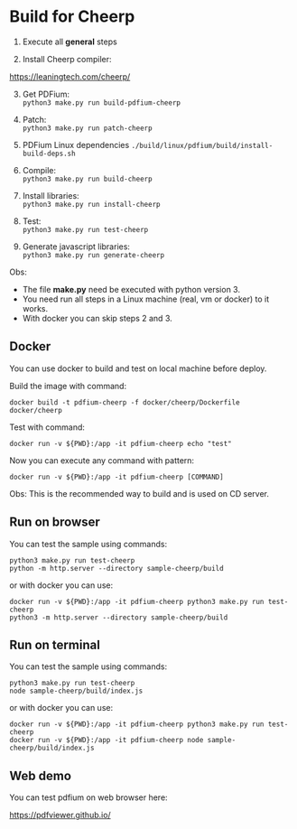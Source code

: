 # Build for Cheerp

1. Execute all **general** steps

2. Install Cheerp compiler:  

https://leaningtech.com/cheerp/

3. Get PDFium:  
```python3 make.py run build-pdfium-cheerp```  

4. Patch:  
```python3 make.py run patch-cheerp```  

5. PDFium Linux dependencies
```./build/linux/pdfium/build/install-build-deps.sh```

6. Compile:  
```python3 make.py run build-cheerp```  
  
7. Install libraries:  
```python3 make.py run install-cheerp```  

8. Test:  
```python3 make.py run test-cheerp```  
  
9. Generate javascript libraries:  
```python3 make.py run generate-cheerp```  

Obs:
- The file **make.py** need be executed with python version 3.  
- You need run all steps in a Linux machine (real, vm or docker) to it works.
- With docker you can skip steps 2 and 3.


## Docker

You can use docker to build and test on local machine before deploy.

Build the image with command:

```docker build -t pdfium-cheerp -f docker/cheerp/Dockerfile docker/cheerp```

Test with command:

```docker run -v ${PWD}:/app -it pdfium-cheerp echo "test"```

Now you can execute any command with pattern:

```docker run -v ${PWD}:/app -it pdfium-cheerp [COMMAND]```

Obs: This is the recommended way to build and is used on CD server.

## Run on browser

You can test the sample using commands:

```
python3 make.py run test-cheerp
python -m http.server --directory sample-cheerp/build
```

or with docker you can use:

```
docker run -v ${PWD}:/app -it pdfium-cheerp python3 make.py run test-cheerp
python3 -m http.server --directory sample-cheerp/build
```

## Run on terminal

You can test the sample using commands:

```
python3 make.py run test-cheerp
node sample-cheerp/build/index.js
```

or with docker you can use:

```
docker run -v ${PWD}:/app -it pdfium-cheerp python3 make.py run test-cheerp
docker run -v ${PWD}:/app -it pdfium-cheerp node sample-cheerp/build/index.js
```

## Web demo

You can test pdfium on web browser here:

https://pdfviewer.github.io/

